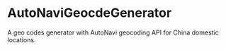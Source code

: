 # AutoNaviGeocdeGenerator

A geo codes generator with AutoNavi geocoding API for China domestic locations.
